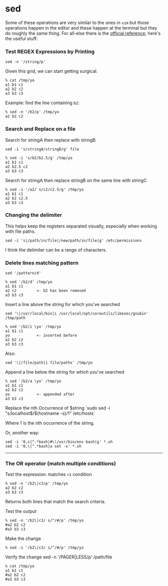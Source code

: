 # sed

Some of these operations are very similar to the ones in `vim` but those operations happen in the editor and these happen at the terminal but they do roughly the same thing. For all-else there is the [official reference]; here's the useful stuff:

### Test REGEX Expressions by Printing

`sed -n '/string/p'`

Given this grid, we can start getting surgical:

```shell
% cat /tmp/yo
a1 b1 c1
a2 b2 c2
a3 b3 c3
```


Example: find the line containing `b2`:

```shell
% sed -n '/b2/p' /tmp/yo
a2 b2 c2
```

### Search and Replace on a file

Search for stringA then replace with stringB

`sed -i 's/stringA/stringB/g' file`

```shell
% sed -i 's/b2/b2.5/g' /tmp/yo
a1 b1 c1
a2 b2.5 c2
a3 b3 c3
```

Search for stringA then replace stringB on the same line with stringC

```shell
% sed -i '/a2/ s/c2/c2.5/g' /tmp/yo
a1 b1 c1
a2 b2 c2.5
a3 b3 c3
```

### Changing the delimiter

This helps keep the registers separated visually, especially when working with file paths.

```shell
sed -i 's|/path/in/file|/new/path/in/file|g' /etc/permissions
```

I think the delimiter can be a range of characters.

### Delete lines matching pattern

`sed '/pattern/d'`

```shell
% sed '/b2/d' /tmp/yo
a1 b1 c1
a2 c2         <- b2 has been removed
a3 b3 c3
```

Insert a line above the string for which you've searched

```shell
sed '\|/usr/local/bin|i /usr/local/opt/coreutils/libexec/gnubin' /tmp/path
```

```shell
% sed '/b2/i \yo' /tmp/yo
a1 b1 c1
yo            <- inserted before
a2 b2 c2
a3 b3 c3
```

Also:

```shell
sed '\|/file/path|i file/pathx' /tmp/yo
```

Append a line below the string for which you've searched

```shell
% sed '/b2/a \yo' /tmp/yo 
a1 b1 c1
a2 b2 c2
yo            <- appended after
a3 b3 c3
```

Replace the nth Occurrence of $string
`sudo sed -i "s/localhost$/$(hostname -s)/1" /etc/hosts`

Where 1 is the nth occurrence of the string.

Or, another way:
```shell
sed -i '0,s|^.*bash|#\!/usr/bin/env bash|g' *.sh
sed -i '0,\|^.*bash|a set -x' *.sh
```

---

### The OR operator (match multiple conditions)

Test the expression: matches `>1` condition

```shell
% sed -n '/b2\|c3/p' /tmp/yo
a2 b2 c2
a3 b3 c3
```

Returns both lines that match the search criteria.

Test the output

```shell
% sed -n '/b2\|c3/ s/^/#/p' /tmp/yo
#a2 b2 c2
#a3 b3 c3

```

Make the change

`% sed -i '/b2\|c3/ s/^/#/p' /tmp/yo`

Verify the change
sed -n '/PAGER\|LESS/p' /path/file       

```shell
% cat /tmp/yo
a1 b1 c1
#a2 b2 c2
#a3 b3 c3
```







[official reference]:http://sed.sourceforge.net/sed1line.txt
